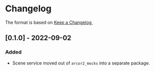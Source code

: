 # Changelog

The format is based on [Keep a Changelog](https://keepachangelog.com/en/1.0.0/),

## [0.1.0] - 2022-09-02

### Added

- Scene service moved out of `arcor2_mocks` into a separate package.